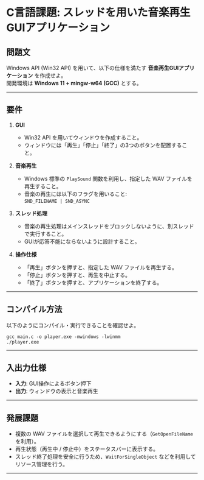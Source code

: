 # C言語課題: スレッドを用いた音楽再生GUIアプリケーション  

## 問題文  

Windows API (Win32 API) を用いて、以下の仕様を満たす **音楽再生GUIアプリケーション** を作成せよ。  
開発環境は **Windows 11 + mingw-w64 (GCC)** とする。  

---

## 要件  

1. **GUI**  
   - Win32 API を用いてウィンドウを作成すること。  
   - ウィンドウには「再生」「停止」「終了」の3つのボタンを配置すること。  

2. **音楽再生**  
   - Windows 標準の `PlaySound` 関数を利用し、指定した WAV ファイルを再生すること。  
   - 音楽の再生には以下のフラグを用いること:  
     `SND_FILENAME | SND_ASYNC`  

3. **スレッド処理**  
   - 音楽の再生処理はメインスレッドをブロックしないように、別スレッドで実行すること。  
   - GUIが応答不能にならないように設計すること。  

4. **操作仕様**  
   - 「再生」ボタンを押すと、指定した WAV ファイルを再生する。  
   - 「停止」ボタンを押すと、再生を中止する。  
   - 「終了」ボタンを押すと、アプリケーションを終了する。  

---

## コンパイル方法  

以下のようにコンパイル・実行できることを確認せよ。  

```
gcc main.c -o player.exe -mwindows -lwinmm  
./player.exe  
```  

---

## 入出力仕様  

- **入力**: GUI操作によるボタン押下  
- **出力**: ウィンドウの表示と音楽再生  

---

## 発展課題  

- 複数の WAV ファイルを選択して再生できるようにする（`GetOpenFileName` を利用）。  
- 再生状態（再生中 / 停止中）をステータスバーに表示する。  
- スレッド終了処理を安全に行うため、`WaitForSingleObject` などを利用してリソース管理を行う。  

---
